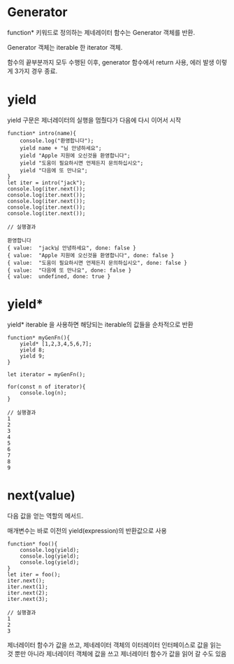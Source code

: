 # Generator

function* 키워드로 정의하는 제네레이터 함수는 Generator 객체를 반환.

Generator 객체는 iterable 한 iterator 객체.

함수의 끝부분까지 모두 수행된 이후, generator 함수에서 return 사용, 에러 발생 이렇게 3가지 경우 종료.

# yield

yield 구문은 제너레이터의 실행을 멈췄다가 다음에 다시 이어서 시작

    function* intro(name){
        console.log("환영합니다");
        yield name + "님 안녕하세요";
        yield "Apple 지원에 오신것을 환영합니다";
        yield "도움이 필요하시면 언제든지 문의하십시오";
        yield "다음에 또 만나요";
    }
    let iter = intro("jack");
    console.log(iter.next());
    console.log(iter.next());
    console.log(iter.next());
    console.log(iter.next());
    console.log(iter.next());
    
    // 실행결과
    
    환영합니다
    { value:  "jack님 안녕하세요", done: false }
    { value:  "Apple 지원에 오신것을 환영합니다", done: false }
    { value:  "도움이 필요하시면 언제든지 문의하십시오", done: false }
    { value:  "다음에 또 만나요", done: false }
    { value:  undefined, done: true }
    
# yield*

yield* iterable 을 사용하면 해당되는 iterable의 값들을 순차적으로 반환

    function* myGenFn(){
        yield* [1,2,3,4,5,6,7];
        yield 8;
        yield 9;
    }
    
    let iterator = myGenFn();
    
    for(const n of iterator){
        console.log(n);
    }
    
    // 실행결과
    1
    2
    3
    4
    5
    6
    7
    8
    9
    
# next(value)

다음 값을 얻는 역할의 메서드.

매개변수는 바로 이전의 yield(expression)의 반환값으로 사용

    function* foo(){
        console.log(yield);
        console.log(yield);
        console.log(yield);
    }
    let iter = foo();
    iter.next();
    iter.next(1);
    iter.next(2);
    iter.next(3);
    
    // 실행결과
    1
    2
    3
    
제너레이터 함수가 값을 쓰고, 제네레이터 객체의 이터레이터 인터페이스로 값을 읽는 것 뿐만 아니라 제너레이터 객체에 값을 쓰고 제너레이터 함수가 값을 읽어 갈 수도 있음